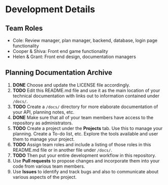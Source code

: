 
# Development Details

## Team Roles

- Cole: Review manager, plan manager, backend, database, login page functionality
- Cooper & Shiva: Front end game functionality
- Helen & Grant: Front end design, documentation managers

## Planning Documentation Archive

1. **DONE** Choose and update the LICENSE file accordingly.
2. **TODO** Edit this README.md file and use it as the main location of your technical documentation with links out to information contained under `/docs/`.
3. **TODO** Create a `/docs/` directory for more elaborate documentation of your API, planning notes, etc.
4. **DONE** Make sure that all of your team members have access to the repository as administrators.
5. **TODO** Create a project under the **Projects** tab. Use this to manage your planning. Create a To-do list, etc. Explore the tools available and user them to manage your project.
7. **TODO** Assign team roles and include a listing of those roles in this README.md file or in another file under `/docs/`.
8. **TODO** Then put your entire development workflow in this repository.
9. Use **Pull requests** to propose changes and incorporate them into your code from various team members. 
10. Use **Issues** to identify and track bugs and also to communicate about various aspects of the project.